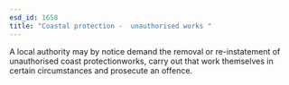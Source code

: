 ```yaml
---
esd_id: 1658
title: "Coastal protection -  unauthorised works "
---
```


A local authority may by notice demand the removal or re-instatement of unauthorised  coast protectionworks, carry out that work themselves in certain circumstances and prosecute an offence.

